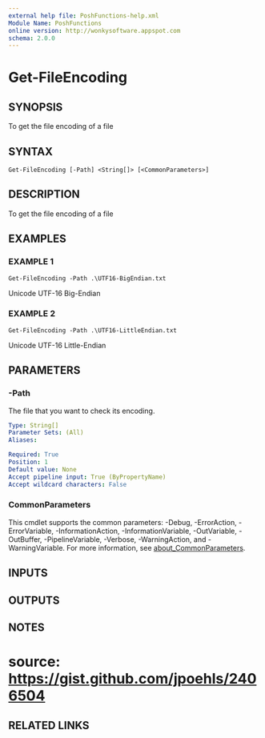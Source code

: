 ```yaml
---
external help file: PoshFunctions-help.xml
Module Name: PoshFunctions
online version: http://wonkysoftware.appspot.com
schema: 2.0.0
---
```


# Get-FileEncoding

## SYNOPSIS
To get the file encoding of a file

## SYNTAX

```
Get-FileEncoding [-Path] <String[]> [<CommonParameters>]
```

## DESCRIPTION
To get the file encoding of a file

## EXAMPLES

### EXAMPLE 1
```
Get-FileEncoding -Path .\UTF16-BigEndian.txt
```

Unicode UTF-16 Big-Endian

### EXAMPLE 2
```
Get-FileEncoding -Path .\UTF16-LittleEndian.txt
```

Unicode UTF-16 Little-Endian

## PARAMETERS

### -Path
The file that you want to check its encoding.

```yaml
Type: String[]
Parameter Sets: (All)
Aliases:

Required: True
Position: 1
Default value: None
Accept pipeline input: True (ByPropertyName)
Accept wildcard characters: False
```

### CommonParameters
This cmdlet supports the common parameters: -Debug, -ErrorAction, -ErrorVariable, -InformationAction, -InformationVariable, -OutVariable, -OutBuffer, -PipelineVariable, -Verbose, -WarningAction, and -WarningVariable. For more information, see [about_CommonParameters](http://go.microsoft.com/fwlink/?LinkID=113216).

## INPUTS

## OUTPUTS

## NOTES
# source: https://gist.github.com/jpoehls/2406504

## RELATED LINKS
